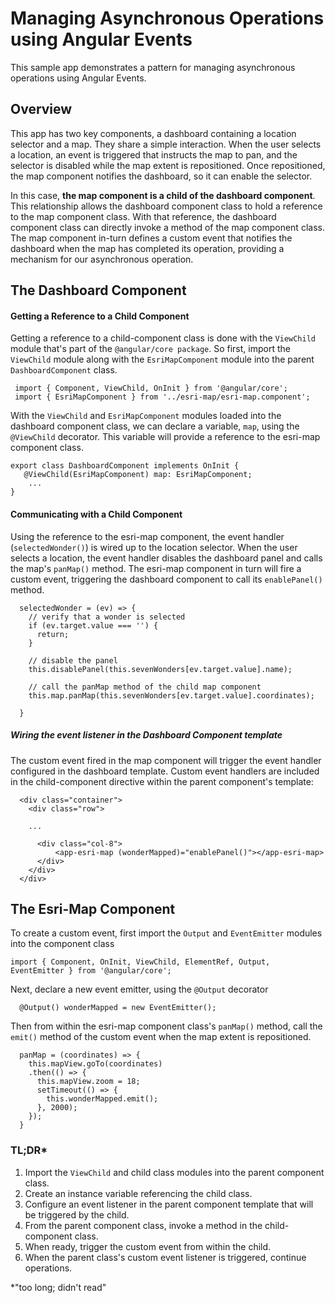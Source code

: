 # Managing Asynchronous Operations using Angular Events

This sample app demonstrates a pattern for managing asynchronous operations using Angular Events.
## Overview
This app has two key components, a dashboard containing a location selector and a map. They share a simple interaction. When the user selects a location, an event is triggered that instructs the map to pan, and the selector is disabled while the map extent is repositioned. Once repositioned, the map component notifies the dashboard, so it can enable the selector.

In this case, **the map component is a child of the dashboard component**. This relationship allows the dashboard component class to hold a reference to the map component class. With that reference, the dashboard component class can directly invoke a method of the map component class. The map component in-turn defines a custom event that notifies the dashboard when the map has completed its operation, providing a mechanism for our asynchronous operation.

## The Dashboard Component
#### Getting a Reference to a Child Component
Getting a reference to a child-component class is done with the ```ViewChild``` module that's part of the ```@angular/core package```.  So first, import the ```ViewChild``` module along with the ```EsriMapComponent``` module into the parent ```DashboardComponent``` class.
```
 import { Component, ViewChild, OnInit } from '@angular/core';
 import { EsriMapComponent } from '../esri-map/esri-map.component';
```
With the ```ViewChild``` and ```EsriMapComponent``` modules loaded into the dashboard component class, we can declare a variable, ```map```, using the ```@ViewChild``` decorator.  This variable will provide a reference to the esri-map component class.  

```
export class DashboardComponent implements OnInit {
   @ViewChild(EsriMapComponent) map: EsriMapComponent; 
	...
}
```
#### Communicating with a Child Component
Using the reference to the esri-map component, the event handler (```selectedWonder()```) is wired up to the location selector. When the user selects a location, the event handler disables the dashboard panel and calls the map's ```panMap()``` method.  The esri-map component in turn will fire a custom event, triggering the dashboard component to call its ```enablePanel()``` method.

```
  selectedWonder = (ev) => {
    // verify that a wonder is selected
    if (ev.target.value === '') {
      return;
    }

    // disable the panel
    this.disablePanel(this.sevenWonders[ev.target.value].name);

    // call the panMap method of the child map component
    this.map.panMap(this.sevenWonders[ev.target.value].coordinates);

  }
```
##### Wiring the event listener in the Dashboard Component template
The custom event fired in the map component will trigger the event handler configured in the dashboard template.  Custom event handlers are included in the child-component directive within the parent component's template:

```
  <div class="container">
    <div class="row">
  
    ...
  
      <div class="col-8">
          <app-esri-map (wonderMapped)="enablePanel()"></app-esri-map>
      </div>
    </div>
  </div>
```

## The Esri-Map Component
To create a custom event, first import the ```Output``` and ```EventEmitter``` modules into the component class

```
import { Component, OnInit, ViewChild, ElementRef, Output, EventEmitter } from '@angular/core';
```
Next, declare a new event emitter, using the ```@Output``` decorator

```
  @Output() wonderMapped = new EventEmitter();
```

Then from within the esri-map component class's ```panMap()``` method, call the ```emit()``` method of the custom event when the map extent is repositioned.


```
  panMap = (coordinates) => {
    this.mapView.goTo(coordinates)
    .then(() => {
      this.mapView.zoom = 18;
      setTimeout(() => {
        this.wonderMapped.emit();
      }, 2000);
    });
  }
```
### TL;DR*

1.	Import the ```ViewChild``` and child class modules into the parent component class.
2.	Create an instance variable referencing the child class.
3.	Configure an event listener in the parent component template that will be triggered by the child.
4.	From the parent component class, invoke a method in the child-component class.
5.	When ready, trigger the custom event from within the child.
6.	When the parent class's custom event listener is triggered, continue operations.

*"too long; didn't read"
